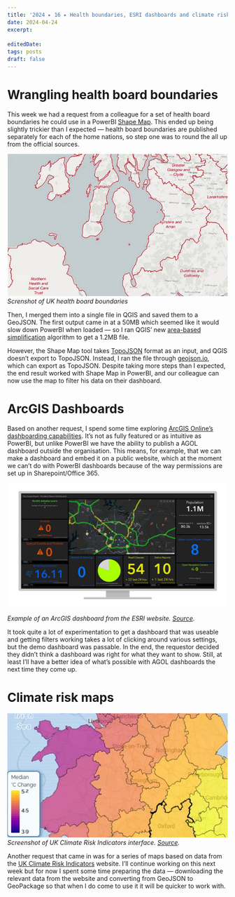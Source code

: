 ```yaml
---
title: '2024 ▸ 16 ▸ Health boundaries, ESRI dashboards and climate risk maps'
date: 2024-04-24
excerpt: 
 
editedDate:
tags: posts
draft: false
---
```

# Wrangling health board boundaries

This week we had a request from a colleague for a set of health board boundaries he could use in a PowerBI [Shape Map](https://www.microsoft.com/en-gb/industry/blog/cross-industry/2020/01/21/how-to-using-powerbi-shape-map-tool/). This ended up being slightly trickier than I expected — health board boundaries are published separately for each of the home nations, so step one was to round the all up from the official sources.

![Screnshot of UK health board boundaries](../assets/images/e94a8d59.png)
_Screnshot of UK health board boundaries_

Then, I merged them into a single file in QGIS and saved them to a GeoJSON. The first output came in at a 50MB which seemed like it would slow down PowerBI when loaded — so I ran QGIS’ new [area-based simplification](https://docs.qgis.org/3.34/en/docs/user_manual/processing_algs/qgis/vectorgeometry.html#simplify) algorithm to get a 1.2MB file.

However, the Shape Map tool takes [TopoJSON](https://github.com/topojson/topojson) format as an input, and QGIS doesn’t export to TopoJSON. Instead, I ran the file through [geojson.io](https://geojson.io/), which can export as TopoJSON. Despite taking more steps than I expected, the end result worked with Shape Map in PowerBI, and our colleague can now use the map to filter his data on their dashboard.

# ArcGIS Dashboards

Based on another request, I spend some time exploring [ArcGIS Online’s dashboarding capabilities](https://www.esri.com/en-us/arcgis/products/arcgis-dashboards/overview). It’s not as fully featured or as intuitive as PowerBI, but unlike PowerBI we have the ability to publish a AGOL dashboard outside the organisation. This means, for example, that we can make a dashboard and embed it on a public website, which at the moment we can’t do with PowerBI dashboards because of the way permissions are set up in Sharepoint/Office 365.

![Example of an ArcGIS dashboard from the ESRI website. ](../assets/images/ad15942b.jpeg)

_Example of an ArcGIS dashboard from the ESRI website. [Source](https://www.esri.com/en-us/landing-page/product/2020/raleigh-nc-case-study)._

It took quite a lot of experimentation to get a dashboard that was useable and getting filters working takes a lot of clicking around various settings, but the demo dashboard was passable. In the end, the requestor decided they didn’t think a dashboard was right for what they want to show. Still, at least I’ll have a better idea of what’s possible with AGOL dashboards the next time they come up.

# Climate risk maps
![Screenshot of UK Climate Risk Indicators interface.](../assets/images/b60cb946.png)
_Screenshot of UK Climate Risk Indicators interface. [Source](https://uk-cri.org/)._

Another request that came in was for a series of maps based on data from the [UK Climate Risk Indicators](https://uk-cri.org/) website. I’ll continue working on this next week but for now I spent some time preparing the data — downloading the relevant data from the website and converting from GeoJSON to GeoPackage so that when I do come to use it it will be quicker to work with.
